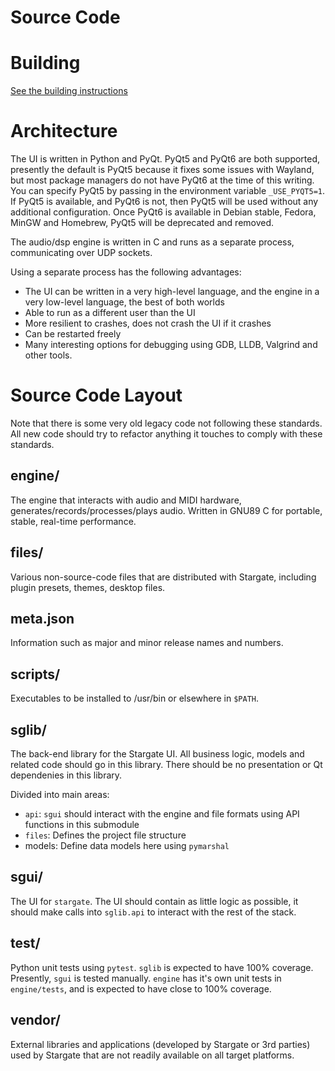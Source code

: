 # Source Code
# Building
[See the building instructions](../docs/building.md "Building")

# Architecture
The UI is written in Python and PyQt.  PyQt5 and PyQt6 are both supported,
presently the default is PyQt5 because it fixes some issues with Wayland, but
most package managers do not have PyQt6 at the time of this writing.  You can
specify PyQt5 by passing in the environment variable `_USE_PYQT5=1`.  If PyQt5
is available, and PyQt6 is not, then PyQt5 will be used without any additional
configuration.  Once PyQt6 is available in Debian stable, Fedora, MinGW and
Homebrew, PyQt5 will be deprecated and removed.

The audio/dsp engine is written in C and runs as a separate process,
communicating over UDP sockets.

Using a separate process has the following advantages:
- The UI can be written in a very high-level language, and the engine in a
  very low-level language, the best of both worlds
- Able to run as a different user than the UI
- More resilient to crashes, does not crash the UI if it crashes
- Can be restarted freely
- Many interesting options for debugging using GDB, LLDB, Valgrind and other
  tools.

# Source Code Layout
Note that there is some very old legacy code not following these standards.
All new code should try to refactor anything it touches to comply with these
standards.

## engine/
The engine that interacts with audio and MIDI hardware,
generates/records/processes/plays audio.  Written in GNU89 C for portable,
stable, real-time performance.

## files/
Various non-source-code files that are distributed with Stargate, including
plugin presets, themes, desktop files.

## meta.json
Information such as major and minor release names and numbers.

## scripts/
Executables to be installed to /usr/bin or elsewhere in `$PATH`.

## sglib/
The back-end library for the Stargate UI.  All business logic, models
and related code should go in this library.  There should be no presentation
or Qt dependenies in this library.

Divided into main areas:
- `api`: `sgui` should interact with the engine and file formats using
  API functions in this submodule
- `files`: Defines the project file structure
- models: Define data models here using `pymarshal`

## sgui/
The UI for `stargate`.  The UI should contain as little logic as possible,
it should make calls into `sglib.api` to interact with the rest of the stack.

## test/
Python unit tests using `pytest`.  `sglib` is expected to have 100% coverage.
Presently, `sgui` is tested manually.  `engine` has it's own unit tests in
`engine/tests`, and is expected to have close to 100% coverage.

## vendor/
External libraries and applications (developed by Stargate or 3rd parties) used
by Stargate that are not readily available on all target platforms.

